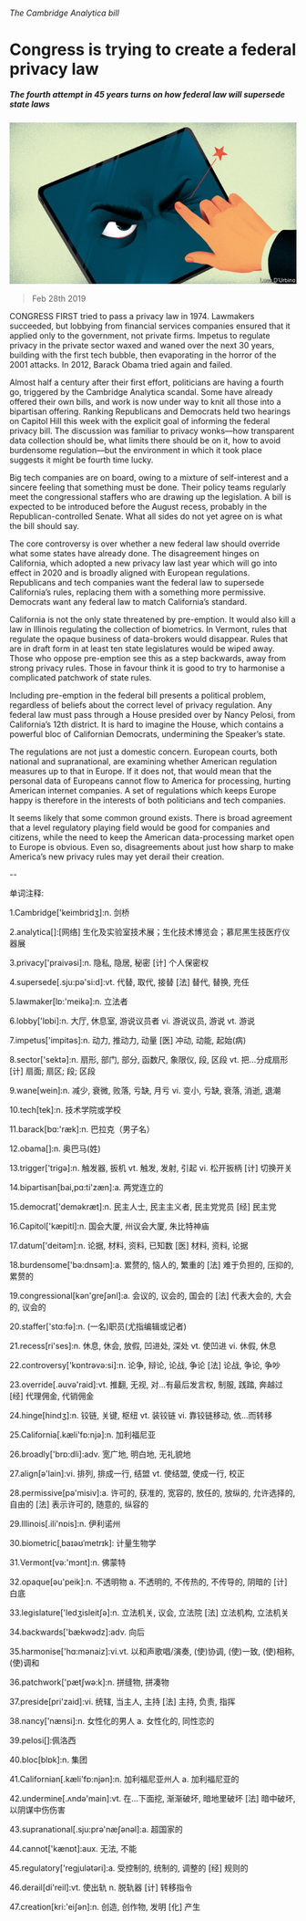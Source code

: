 ###### The Cambridge Analytica bill

# Congress is trying to create a federal privacy law 

##### The fourth attempt in 45 years turns on how federal law will supersede state laws 

![image](images/20190302_USD001.jpg) 

> Feb 28th 2019 

CONGRESS FIRST tried to pass a privacy law in 1974. Lawmakers succeeded, but lobbying from financial services companies ensured that it applied only to the government, not private firms. Impetus to regulate privacy in the private sector waxed and waned over the next 30 years, building with the first tech bubble, then evaporating in the horror of the 2001 attacks. In 2012, Barack Obama tried again and failed. 

Almost half a century after their first effort, politicians are having a fourth go, triggered by the Cambridge Analytica scandal. Some have already offered their own bills, and work is now under way to knit all those into a bipartisan offering. Ranking Republicans and Democrats held two hearings on Capitol Hill this week with the explicit goal of informing the federal privacy bill. The discussion was familiar to privacy wonks—how transparent data collection should be, what limits there should be on it, how to avoid burdensome regulation—but the environment in which it took place suggests it might be fourth time lucky. 

Big tech companies are on board, owing to a mixture of self-interest and a sincere feeling that something must be done. Their policy teams regularly meet the congressional staffers who are drawing up the legislation. A bill is expected to be introduced before the August recess, probably in the Republican-controlled Senate. What all sides do not yet agree on is what the bill should say. 

The core controversy is over whether a new federal law should override what some states have already done. The disagreement hinges on California, which adopted a new privacy law last year which will go into effect in 2020 and is broadly aligned with European regulations. Republicans and tech companies want the federal law to supersede California’s rules, replacing them with a something more permissive. Democrats want any federal law to match California’s standard. 

California is not the only state threatened by pre-emption. It would also kill a law in Illinois regulating the collection of biometrics. In Vermont, rules that regulate the opaque business of data-brokers would disappear. Rules that are in draft form in at least ten state legislatures would be wiped away. Those who oppose pre-emption see this as a step backwards, away from strong privacy rules. Those in favour think it is good to try to harmonise a complicated patchwork of state rules. 

Including pre-emption in the federal bill presents a political problem, regardless of beliefs about the correct level of privacy regulation. Any federal law must pass through a House presided over by Nancy Pelosi, from California’s 12th district. It is hard to imagine the House, which contains a powerful bloc of Californian Democrats, undermining the Speaker’s state. 

The regulations are not just a domestic concern. European courts, both national and supranational, are examining whether American regulation measures up to that in Europe. If it does not, that would mean that the personal data of Europeans cannot flow to America for processing, hurting American internet companies. A set of regulations which keeps Europe happy is therefore in the interests of both politicians and tech companies. 

It seems likely that some common ground exists. There is broad agreement that a level regulatory playing field would be good for companies and citizens, while the need to keep the American data-processing market open to Europe is obvious. Even so, disagreements about just how sharp to make America’s new privacy rules may yet derail their creation. 

-- 

 单词注释:

1.Cambridge['keimbridʒ]:n. 剑桥 

2.analytica[]:[网络] 生化及实验室技术展；生化技术博览会；慕尼黑生技医疗仪器展 

3.privacy['praivәsi]:n. 隐私, 隐居, 秘密 [计] 个人保密权 

4.supersede[.sju:pә'si:d]:vt. 代替, 取代, 接替 [法] 替代, 替换, 充任 

5.lawmaker[lɒ:'meikә]:n. 立法者 

6.lobby['lɒbi]:n. 大厅, 休息室, 游说议员者 vi. 游说议员, 游说 vt. 游说 

7.impetus['impitәs]:n. 动力, 推动力, 动量 [医] 冲动, 动能, 起始(病) 

8.sector['sektә]:n. 扇形, 部门, 部分, 函数尺, 象限仪, 段, 区段 vt. 把...分成扇形 [计] 扇面; 扇区; 段; 区段 

9.wane[wein]:n. 减少, 衰微, 败落, 亏缺, 月亏 vi. 变小, 亏缺, 衰落, 消逝, 退潮 

10.tech[tek]:n. 技术学院或学校 

11.barack[bɑ:'ræk]:n. 巴拉克（男子名） 

12.obama[]:n. 奥巴马(姓) 

13.trigger['trigә]:n. 触发器, 扳机 vt. 触发, 发射, 引起 vi. 松开扳柄 [计] 切换开关 

14.bipartisan[bai,pɑ:ti'zæn]:a. 两党连立的 

15.democrat['demәkræt]:n. 民主人士, 民主主义者, 民主党党员 [经] 民主党 

16.Capitol['kæpitl]:n. 国会大厦, 州议会大厦, 朱比特神庙 

17.datum['deitәm]:n. 论据, 材料, 资料, 已知数 [医] 材料, 资料, 论据 

18.burdensome['bә:dnsәm]:a. 累赘的, 恼人的, 繁重的 [法] 难于负担的, 压抑的, 累赘的 

19.congressional[kәn'greʃәnl]:a. 会议的, 议会的, 国会的 [法] 代表大会的, 大会的, 议会的 

20.staffer['stɑ:fә]:n. (一名)职员(尤指编辑或记者) 

21.recess[ri'ses]:n. 休息, 休会, 放假, 凹进处, 深处 vt. 使凹进 vi. 休假, 休息 

22.controversy['kɒntrәvә:si]:n. 论争, 辩论, 论战, 争论 [法] 论战, 争论, 争吵 

23.override[.әuvә'raid]:vt. 推翻, 无视, 对...有最后发言权, 制服, 践踏, 奔越过 [经] 代理佣金, 代销佣金 

24.hinge[hindʒ]:n. 铰链, 关键, 枢纽 vt. 装铰链 vi. 靠铰链移动, 依...而转移 

25.California[.kæli'fɒ:njә]:n. 加利福尼亚 

26.broadly['brɒ:dli]:adv. 宽广地, 明白地, 无礼貌地 

27.align[ә'lain]:vi. 排列, 排成一行, 结盟 vt. 使结盟, 使成一行, 校正 

28.permissive[pә'misiv]:a. 许可的, 获准的, 宽容的, 放任的, 放纵的, 允许选择的, 自由的 [法] 表示许可的, 随意的, 纵容的 

29.Illinois[.ili'nɒis]:n. 伊利诺州 

30.biometric[ˌbaɪəʊˈmetrɪk]: 计量生物学 

31.Vermont[vә:'mɔnt]:n. 佛蒙特 

32.opaque[әu'peik]:n. 不透明物 a. 不透明的, 不传热的, 不传导的, 阴暗的 [计] 白底 

33.legislature['ledʒisleitʃә]:n. 立法机关, 议会, 立法院 [法] 立法机构, 立法机关 

34.backwards['bækwәdz]:adv. 向后 

35.harmonise['hɑ:mәnaiz]:vi.vt. 以和声歌唱/演奏, (使)协调, (使)一致, (使)相称, (使)调和 

36.patchwork['pætʃwә:k]:n. 拼缝物, 拼凑物 

37.preside[pri'zaid]:vi. 统辖, 当主人, 主持 [法] 主持, 负责, 指挥 

38.nancy['nænsi]:n. 女性化的男人 a. 女性化的, 同性恋的 

39.pelosi[]:佩洛西 

40.bloc[blɒk]:n. 集团 

41.Californian[.kæli'fɒ:njәn]:n. 加利福尼亚州人 a. 加利福尼亚的 

42.undermine[.ʌndә'main]:vt. 在...下面挖, 渐渐破坏, 暗地里破坏 [法] 暗中破坏, 以阴谋中伤伤害 

43.supranational[.sju:prә'næʃәnәl]:a. 超国家的 

44.cannot['kænɒt]:aux. 无法, 不能 

45.regulatory['regjulәtәri]:a. 受控制的, 统制的, 调整的 [经] 规则的 

46.derail[di'reil]:vt. 使出轨 n. 脱轨器 [计] 转移指令 

47.creation[kri:'eiʃәn]:n. 创造, 创作物, 发明 [化] 产生 

